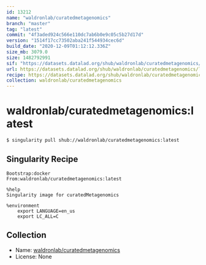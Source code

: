 ```yaml
---
id: 13212
name: "waldronlab/curatedmetagenomics"
branch: "master"
tag: "latest"
commit: "4f3aded924c566e110dc7ab6b0e9c05c5b27d17d"
version: "1514f17cc73502aba241f544934cec6d"
build_date: "2020-12-09T01:12:12.336Z"
size_mb: 3079.0
size: 1482792991
sif: "https://datasets.datalad.org/shub/waldronlab/curatedmetagenomics/latest/2020-12-09-4f3aded9-1514f17c/1514f17cc73502aba241f544934cec6d.sif"
url: https://datasets.datalad.org/shub/waldronlab/curatedmetagenomics/latest/2020-12-09-4f3aded9-1514f17c/
recipe: https://datasets.datalad.org/shub/waldronlab/curatedmetagenomics/latest/2020-12-09-4f3aded9-1514f17c/Singularity
collection: waldronlab/curatedmetagenomics
---
```


# waldronlab/curatedmetagenomics:latest

```bash
$ singularity pull shub://waldronlab/curatedmetagenomics:latest
```

## Singularity Recipe

```singularity
Bootstrap:docker  
From:waldronlab/curatedmetagenomics:latest

%help
Singularity image for curatedMetagenomics

%environment
    export LANGUAGE=en_us
    export LC_ALL=C
```

## Collection

 - Name: [waldronlab/curatedmetagenomics](https://github.com/waldronlab/curatedmetagenomics)
 - License: None

